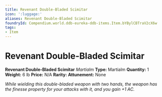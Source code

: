 ```yaml
---
title: Revenant Double-Bladed Scimitar
icon: ':luggage:'
aliases: Revenant Double-Bladed Scimitar
foundryId: Compendium.world.ddb-eureka-ddb-items.Item.bYBylCBTraV2cX6w
tags:
- Item
---
```


# Revenant Double-Bladed Scimitar

**Revenant Double-Bladed Scimitar**
_Martialm_
**Type:** Martialm
**Quantity:** 1
**Weight:** 6 lb
**Price:** N/A
**Rarity:** 
**Attunement:** None

*While wielding this double-bladed weapon with two hands, the weapon has the finesse property for your attacks with it, and you gain +1 AC.*